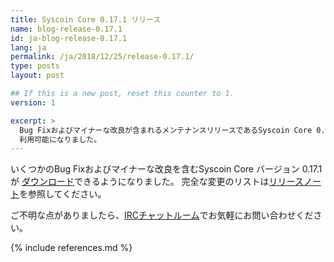 ```yaml
---
title: Syscoin Core 0.17.1 リリース
name: blog-release-0.17.1
id: ja-blog-release-0.17.1
lang: ja
permalink: /ja/2018/12/25/release-0.17.1/
type: posts
layout: post

## If this is a new post, reset this counter to 1.
version: 1

excerpt: >
  Bug Fixおよびマイナーな改良が含まれるメンテナンスリリースであるSyscoin Core 0.17.1が
  利用可能になりました。
---
```

いくつかのBug Fixおよびマイナーな改良を含むSyscoin Core バージョン 0.17.1が
[ダウンロード][ダウンロードページ]できるようになりました。
完全な変更のリストは[リリースノート][]を参照してください。

ご不明な点がありましたら、[IRCチャットルーム][irc]でお気軽にお問い合わせください。

[リリースノート]: /ja/releases/0.17.1/
[IRC]: https://en.syscoin.it/wiki/IRC_channels
[ダウンロードページ]: /ja/download

{% include references.md %}
